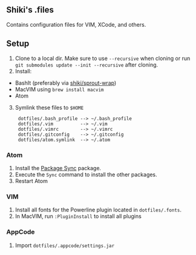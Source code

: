 ## Shiki's .files

Contains configuration files for VIM, XCode, and others.


## Setup

1. Clone to a local dir. Make sure to use `--recursive` when cloning or run `git submodules update --init --recursive` after cloning.
2. Install:
  * BashIt (preferably via [shiki/sprout-wrap](http://github.com/shiki/sprout-wrap))
  * MacVIM using `brew install macvim`
  * Atom
3. Symlink these files to `$HOME`

        dotfiles/.bash_profile --> ~/.bash_profile
        dotfiles/.vim          --> ~/.vim
        dotfiles/.vimrc        --> ~/.vimrc
        dotfiles/.gitconfig    --> ~/.gitconfig
        dotfiles/atom.symlink  --> ~/.atom

### Atom

1. Install the [Package Sync](https://atom.io/packages/package-sync) package.
2. Execute the `Sync` command to install the other packages.
3. Restart Atom

###  VIM

1. Install all fonts for the Powerline plugin located in `dotfiles/.fonts`.
3. In MacVIM, run `:PluginInstall` to install all plugins

### AppCode

1. Import `dotfiles/.appcode/settings.jar`
